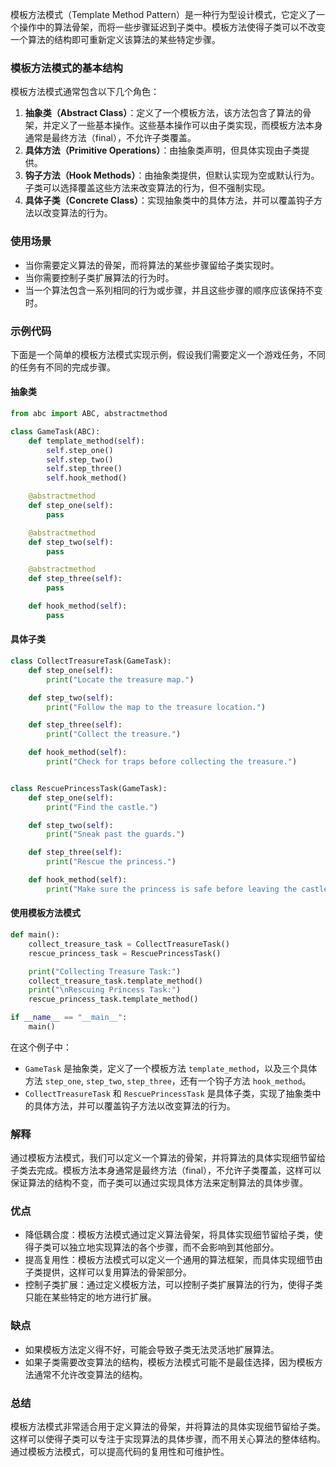模板方法模式（Template Method Pattern）是一种行为型设计模式，它定义了一个操作中的算法骨架，而将一些步骤延迟到子类中。模板方法使得子类可以不改变一个算法的结构即可重新定义该算法的某些特定步骤。

### 模板方法模式的基本结构

模板方法模式通常包含以下几个角色：

1. **抽象类（Abstract Class）**：定义了一个模板方法，该方法包含了算法的骨架，并定义了一些基本操作。这些基本操作可以由子类实现，而模板方法本身通常是最终方法（final），不允许子类覆盖。
2. **具体方法（Primitive Operations）**：由抽象类声明，但具体实现由子类提供。
3. **钩子方法（Hook Methods）**：由抽象类提供，但默认实现为空或默认行为。子类可以选择覆盖这些方法来改变算法的行为，但不强制实现。
4. **具体子类（Concrete Class）**：实现抽象类中的具体方法，并可以覆盖钩子方法以改变算法的行为。

### 使用场景

- 当你需要定义算法的骨架，而将算法的某些步骤留给子类实现时。
- 当你需要控制子类扩展算法的行为时。
- 当一个算法包含一系列相同的行为或步骤，并且这些步骤的顺序应该保持不变时。

### 示例代码

下面是一个简单的模板方法模式实现示例，假设我们需要定义一个游戏任务，不同的任务有不同的完成步骤。

#### 抽象类

```python
from abc import ABC, abstractmethod

class GameTask(ABC):
    def template_method(self):
        self.step_one()
        self.step_two()
        self.step_three()
        self.hook_method()

    @abstractmethod
    def step_one(self):
        pass

    @abstractmethod
    def step_two(self):
        pass

    @abstractmethod
    def step_three(self):
        pass

    def hook_method(self):
        pass
```

#### 具体子类

```python
class CollectTreasureTask(GameTask):
    def step_one(self):
        print("Locate the treasure map.")

    def step_two(self):
        print("Follow the map to the treasure location.")

    def step_three(self):
        print("Collect the treasure.")

    def hook_method(self):
        print("Check for traps before collecting the treasure.")


class RescuePrincessTask(GameTask):
    def step_one(self):
        print("Find the castle.")

    def step_two(self):
        print("Sneak past the guards.")

    def step_three(self):
        print("Rescue the princess.")

    def hook_method(self):
        print("Make sure the princess is safe before leaving the castle.")
```

#### 使用模板方法模式

```python
def main():
    collect_treasure_task = CollectTreasureTask()
    rescue_princess_task = RescuePrincessTask()

    print("Collecting Treasure Task:")
    collect_treasure_task.template_method()
    print("\nRescuing Princess Task:")
    rescue_princess_task.template_method()

if __name__ == "__main__":
    main()
```

在这个例子中：
- `GameTask` 是抽象类，定义了一个模板方法 `template_method`，以及三个具体方法 `step_one`, `step_two`, `step_three`，还有一个钩子方法 `hook_method`。
- `CollectTreasureTask` 和 `RescuePrincessTask` 是具体子类，实现了抽象类中的具体方法，并可以覆盖钩子方法以改变算法的行为。

### 解释

通过模板方法模式，我们可以定义一个算法的骨架，并将算法的具体实现细节留给子类去完成。模板方法本身通常是最终方法（final），不允许子类覆盖，这样可以保证算法的结构不变，而子类可以通过实现具体方法来定制算法的具体步骤。

### 优点

- 降低耦合度：模板方法模式通过定义算法骨架，将具体实现细节留给子类，使得子类可以独立地实现算法的各个步骤，而不会影响到其他部分。
- 提高复用性：模板方法模式可以定义一个通用的算法框架，而具体实现细节由子类提供，这样可以复用算法的骨架部分。
- 控制子类扩展：通过定义模板方法，可以控制子类扩展算法的行为，使得子类只能在某些特定的地方进行扩展。

### 缺点

- 如果模板方法定义得不好，可能会导致子类无法灵活地扩展算法。
- 如果子类需要改变算法的结构，模板方法模式可能不是最佳选择，因为模板方法通常不允许改变算法的结构。

### 总结

模板方法模式非常适合用于定义算法的骨架，并将算法的具体实现细节留给子类。这样可以使得子类可以专注于实现算法的具体步骤，而不用关心算法的整体结构。通过模板方法模式，可以提高代码的复用性和可维护性。